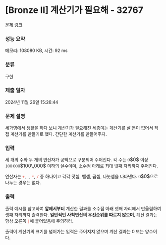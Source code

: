 # [Bronze II] 계산기가 필요해 - 32767 

[문제 링크](https://www.acmicpc.net/problem/32767) 

### 성능 요약

메모리: 108080 KB, 시간: 92 ms

### 분류

구현

### 제출 일자

2024년 11월 26일 15:26:44

### 문제 설명

<p>세과영에서 생활을 하다 보니 계산기가 필요해진 세종이는 계산기를 살 돈이 없어서 직접 계산기를 만들기로 했다. 간단한 계산기를 만들어주자.</p>

### 입력 

 <p>세 개의 수와 두 개의 연산자가 공백으로 구분되어 주어진다. 각 수는 <mjx-container class="MathJax" jax="CHTML" style="font-size: 109%; position: relative;"><mjx-math class="MJX-TEX" aria-hidden="true"><mjx-mn class="mjx-n"><mjx-c class="mjx-c30"></mjx-c></mjx-mn></mjx-math><mjx-assistive-mml unselectable="on" display="inline"><math xmlns="http://www.w3.org/1998/Math/MathML"><mn>0</mn></math></mjx-assistive-mml><span aria-hidden="true" class="no-mathjax mjx-copytext">$0$</span></mjx-container> 이상 <mjx-container class="MathJax" jax="CHTML" style="font-size: 109%; position: relative;"><mjx-math class="MJX-TEX" aria-hidden="true"><mjx-mn class="mjx-n"><mjx-c class="mjx-c31"></mjx-c><mjx-c class="mjx-c30"></mjx-c><mjx-c class="mjx-c30"></mjx-c></mjx-mn><mjx-mstyle><mjx-mspace style="width: 0.167em;"></mjx-mspace></mjx-mstyle><mjx-mn class="mjx-n"><mjx-c class="mjx-c30"></mjx-c><mjx-c class="mjx-c30"></mjx-c><mjx-c class="mjx-c30"></mjx-c></mjx-mn></mjx-math><mjx-assistive-mml unselectable="on" display="inline"><math xmlns="http://www.w3.org/1998/Math/MathML"><mn>100</mn><mstyle scriptlevel="0"><mspace width="0.167em"></mspace></mstyle><mn>000</mn></math></mjx-assistive-mml><span aria-hidden="true" class="no-mathjax mjx-copytext">$100\,000$</span></mjx-container> 이하의 실수이며, 소수점 아래로 최대 넷째 자리까지 주어진다.</p>

<p>연산자는 <span style="color:#e74c3c;"><code>+</code></span>, <code><span style="color:#e74c3c;">-</span></code>, <span style="color:#e74c3c;"><code>*</code></span>, <span style="color:#e74c3c;"><code>/</code></span> 중 하나이고 각각 덧셈, 뺄셈, 곱셈, 나눗셈을 나타낸다. <mjx-container class="MathJax" jax="CHTML" style="font-size: 109%; position: relative;"><mjx-math class="MJX-TEX" aria-hidden="true"><mjx-mn class="mjx-n"><mjx-c class="mjx-c30"></mjx-c></mjx-mn></mjx-math><mjx-assistive-mml unselectable="on" display="inline"><math xmlns="http://www.w3.org/1998/Math/MathML"><mn>0</mn></math></mjx-assistive-mml><span aria-hidden="true" class="no-mathjax mjx-copytext">$0$</span></mjx-container>으로 나누는 경우는 없다. </p>

### 출력 

 <p>출력 예시를 참고하여 <strong>앞에서부터</strong> 계산한 결과를 소수점 아래 넷째 자리에서 반올림하여 셋째 자리까지 출력한다. <strong>일반적인 사칙연산의 우선순위를 따르지 않으며</strong>, 계산 결과는 항상 오른쪽 <code><span style="color:#e74c3c;">|</span></code>에 붙어있음에 주의하라.</p>

<p>출력이 계산기의 크기를 넘어가는 입력은 주어지지 않으며 계산 결과는 0 또는 양수이다.</p>

